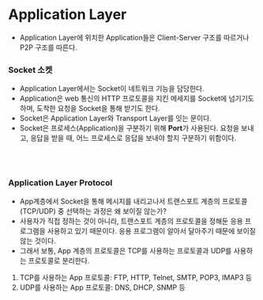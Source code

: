 # Application Layer

- Application Layer에 위치한 Application들은 Client-Server 구조를 따르거나 P2P 구조를 따른다.

### Socket 소켓

- Application Layer에서는 Socket이 네트워크 기능을 담당한다.
- Application은 web 통신의 HTTP 프로토콜을 지킨 메세지를 Socket에 넘기기도 하며, 도착한 요청을 Socket을 통해 받기도 한다.
- Socket은 Application Layer와 Transport Layer를 잇는 문이다.
- Socket은 프로세스(Application)을 구분하기 위해 **Port**가 사용된다. 요청을 보내고, 응답을 받을 때, 어느 프로세스로 응답을 보내야 할지 구분하기 위함이다.

<br>
<br>

### Application Layer Protocol

- App계층에서 Socket을 통해 메시지를 내리고나서 트랜스포트 계층의 프로토콜(TCP/UDP) 중 선택하는 과정은 왜 보이질 않는가?
- 사용자가 직접 정하는 것이 아니라, 트랜스포트 계층의 프로토콜을 정해둔 응용 프로그램을 사용하고 있기 때문이다. 응용 프로그램이 알아서 달아주기 때문에 보이질 않는 것이다.
- 그래서 보통, App 계층의 프로토콜은 TCP를 사용하는 프로토콜과 UDP를 사용하는 프로토콜로 분리한다.

1. TCP를 사용하는 App 프로토콜: FTP, HTTP, Telnet, SMTP, POP3, IMAP3 등
2. UDP를 사용하는 App 프로토콜: DNS, DHCP, SNMP 등
